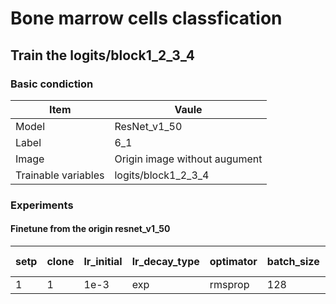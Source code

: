 # Bone marrow cells classfication
## Train the logits/block1_2_3_4
### Basic condiction
Item | Vaule
-----|--------
Model | ResNet_v1_50
Label | 6_1
Image | Origin image without augument
Trainable variables |logits/block1_2_3_4

### Experiments
#### Finetune from the origin resnet_v1_50
setp | clone | lr_initial | lr_decay_type | optimator | batch_size | train loss | eval loss | train acc | eval acc
-----|-------|------------|---------------|-----------|------------|------------|-----------|-----------|-----------
1    |1      |1e-3        | exp           |rmsprop    |128         |
